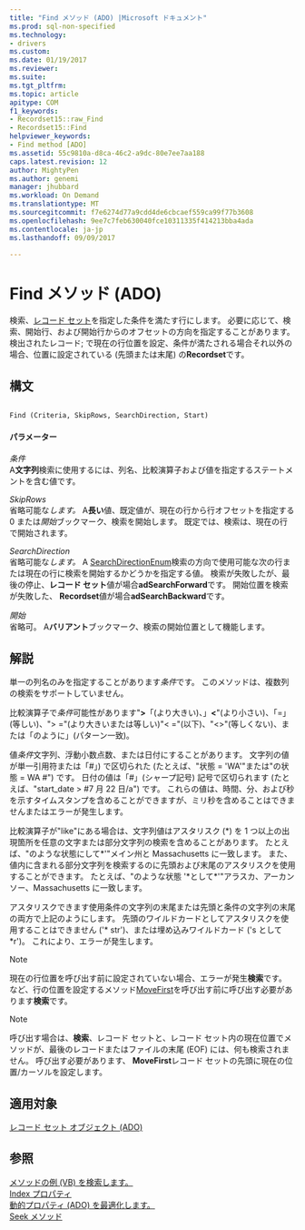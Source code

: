 ```yaml
---
title: "Find メソッド (ADO) |Microsoft ドキュメント"
ms.prod: sql-non-specified
ms.technology:
- drivers
ms.custom: 
ms.date: 01/19/2017
ms.reviewer: 
ms.suite: 
ms.tgt_pltfrm: 
ms.topic: article
apitype: COM
f1_keywords:
- Recordset15::raw_Find
- Recordset15::Find
helpviewer_keywords:
- Find method [ADO]
ms.assetid: 55c9810a-d8ca-46c2-a9dc-80e7ee7aa188
caps.latest.revision: 12
author: MightyPen
ms.author: genemi
manager: jhubbard
ms.workload: On Demand
ms.translationtype: MT
ms.sourcegitcommit: f7e6274d77a9cdd4de6cbcaef559ca99f77b3608
ms.openlocfilehash: 9ee7c7feb630040fce10311335f414213bba4ada
ms.contentlocale: ja-jp
ms.lasthandoff: 09/09/2017

---
```

# <a name="find-method-ado"></a>Find メソッド (ADO)
検索、[レコード セット](../../../ado/reference/ado-api/recordset-object-ado.md)を指定した条件を満たす行にします。 必要に応じて、検索、開始行、および開始行からのオフセットの方向を指定することがあります。 検出されたレコード; で現在の行位置を設定、条件が満たされる場合それ以外の場合、位置に設定されている (先頭または末尾) の**Recordset**です。  
  
## <a name="syntax"></a>構文  
  
```  
  
Find (Criteria, SkipRows, SearchDirection, Start)  
```  
  
#### <a name="parameters"></a>パラメーター  
 *条件*  
 A**文字列**検索に使用するには、列名、比較演算子および値を指定するステートメントを含む値です。  
  
 *SkipRows*  
 省略可能な*します。* A**長い**値、既定値が、現在の行から行オフセットを指定する 0 または*開始*ブックマーク、検索を開始します。 既定では、検索は、現在の行で開始されます。  
  
 *SearchDirection*  
 省略可能な*します。* A [SearchDirectionEnum](../../../ado/reference/ado-api/searchdirectionenum.md)検索の方向で使用可能な次の行または現在の行に検索を開始するかどうかを指定する値。 検索が失敗したが、最後の停止、**レコード セット**値が場合**adSearchForward**です。 開始位置を検索が失敗した、 **Recordset**値が場合**adSearchBackward**です。  
  
 *開始*  
 省略可。 A**バリアント**ブックマーク、検索の開始位置として機能します。  
  
## <a name="remarks"></a>解説  
 単一の列名のみを指定することがあります*条件*です。 このメソッドは、複数列の検索をサポートしていません。  
  
 比較演算子で*条件*可能性があります"**>**「(より大きい)、」**\<**"(より小さい)、「=」(等しい)、"> ="(より大きいまたは等しい)"< ="(以下)、"<>"(等しくない)、または「のように」(パターン一致)。  
  
 値*条件*文字列、浮動小数点数、または日付にすることがあります。 文字列の値が単一引用符または「#」) で区切られた (たとえば、"状態 = 'WA'"または"の状態 = WA #") です。 日付の値は「#」(シャープ記号) 記号で区切られます (たとえば、"start_date > #7 月 22 日/&#97;") です。 これらの値は、時間、分、および秒を示すタイムスタンプを含めることができますが、ミリ秒を含めることはできませんまたはエラーが発生します。  
  
 比較演算子が"like"にある場合は、文字列値はアスタリスク (*) を 1 つ以上の出現箇所を任意の文字または部分文字列の検索を含めることがあります。 たとえば、"のような状態にして\*'"メイン州と Massachusetts に一致します。 また、値内に含まれる部分文字列を検索するのに先頭および末尾のアスタリスクを使用することができます。 たとえば、"のような状態 '\*として\*'"アラスカ、アーカンソー、Massachusetts に一致します。  
  
 アスタリスクできます使用条件の文字列の末尾または先頭と条件の文字列の末尾の両方で上記のようにします。 先頭のワイルドカードとしてアスタリスクを使用することはできません ('* str')、または埋め込みワイルドカード ('s として\*r')。 これにより、エラーが発生します。  
  
> [!NOTE]
>  現在の行位置を呼び出す前に設定されていない場合、エラーが発生**検索**です。 など、行の位置を設定するメソッド[MoveFirst](../../../ado/reference/ado-api/movefirst-movelast-movenext-and-moveprevious-methods-ado.md)を呼び出す前に呼び出す必要があります**検索**です。  
  
> [!NOTE]
>  呼び出す場合は、**検索**、レコード セットと、レコード セット内の現在位置でメソッドが、最後のレコードまたはファイルの末尾 (EOF) には、何も検索されません。 呼び出す必要があります、 **MoveFirst**レコード セットの先頭に現在の位置/カーソルを設定します。  
  
## <a name="applies-to"></a>適用対象  
 [レコード セット オブジェクト (ADO)](../../../ado/reference/ado-api/recordset-object-ado.md)  
  
## <a name="see-also"></a>参照  
 [メソッドの例 (VB) を検索します。](../../../ado/reference/ado-api/find-method-example-vb.md)   
 [Index プロパティ](../../../ado/reference/ado-api/index-property.md)   
 [動的プロパティ (ADO) を最適化します。](../../../ado/reference/ado-api/optimize-property-dynamic-ado.md)   
 [Seek メソッド](../../../ado/reference/ado-api/seek-method.md)

